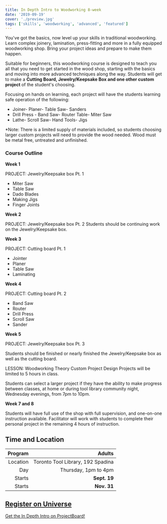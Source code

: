 ```yaml
---
title: In Depth Intro to Woodworking 8-week
date: '2019-09-19'
cover: './preview.jpg'
tags: ['skills', 'woodworking', 'advanced', 'featured']
---
```


You've got the basics, now level up your skills in traditional woodworking. Learn complex joinery, lamination, press-fitting and more in a fully equipped woodworking shop. Bring your project ideas and prepare to make them happen.

Suitable for beginners, this woodworking course is designed to teach you all that you need to get started in the wood shop, starting with the basics and moving into more advanced techniques along the way. Students will get to make a **Cutting Board, Jewelry/Keepsake Box and one other custom project** of the student's choosing.

Focusing on hands on learning, each project will have the students learning safe operation of the following:

- Joiner- Planer- Table Saw- Sanders
- Drill Press - Band Saw- Router Table- Miter Saw
- Lathe- Scroll Saw- Hand Tools- Jigs

\*Note: There is a limited supply of materials included, so students choosing larger custom projects will need to provide the wood needed. Wood must be metal free, untreated and unfinished.

### Course Outline

**Week 1**

PROJECT: Jewelry/Keepsake box Pt. 1

- Miter Saw
- Table Saw
- Dado Blades
- Making Jigs
- Finger Joints

**Week 2**

PROJECT: Jewelry/Keepsake box Pt. 2
Students should be continuing work on the Jewelry/Keepsake box.

**Week 3**

PROJECT: Cutting board Pt. 1

- Jointer
- Planer
- Table Saw
- Laminating

**Week 4**

PROJECT: Cutting board Pt. 2

- Band Saw
- Router
- Drill Press
- Scroll Saw
- Sander

**Week 5**

PROJECT: Jewelry/Keepsake box Pt. 3

Students should be finished or nearly finished the Jewelry/Keepsake box as well as the cutting board.

LESSON: Woodworking Theory
Custom Project Design
Projects will be limited to 5 hours in class.

Students can select a larger project if they have the ability to make progress between classes, at home or during tool library community night, Wednesday evenings, from 7pm to 10pm.

**Week 7 and 8**

Students will have full use of the shop with full supervision, and one-on-one instruction available. Facilitator will work with students to complete their personal project in the remaining 4 hours of instruction.

## Time and Location

|  Program |                            Adults |
| -------: | --------------------------------: |
| Location | Toronto Tool Library, 192 Spadina |
|      Day |              Thursday, 1pm to 4pm |
|   Starts |                      **Sept. 19** |
|   Starts |                       **Nov. 31** |

## [Register on Universe](https://www.universe.com/events/in-depth-intro-to-woodworking-8-week-intensive-tickets-toronto-7ZNS0P)

[Get the In Depth Intro on ProjectBoard!](https://projectboard.engineering.com/project/in-depth-intro-to-woodworking)

